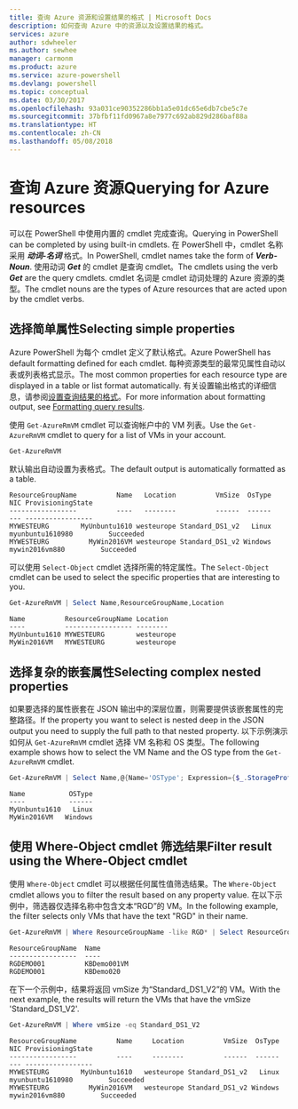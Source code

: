 ```yaml
---
title: 查询 Azure 资源和设置结果的格式 | Microsoft Docs
description: 如何查询 Azure 中的资源以及设置结果的格式。
services: azure
author: sdwheeler
ms.author: sewhee
manager: carmonm
ms.product: azure
ms.service: azure-powershell
ms.devlang: powershell
ms.topic: conceptual
ms.date: 03/30/2017
ms.openlocfilehash: 93a031ce90352286bb1a5e01dc65e6db7cbe5c7e
ms.sourcegitcommit: 37bfbf11fd0967a8e7977c692ab829d286baf88a
ms.translationtype: HT
ms.contentlocale: zh-CN
ms.lasthandoff: 05/08/2018
---
```

# <a name="querying-for-azure-resources"></a><span data-ttu-id="71cf5-103">查询 Azure 资源</span><span class="sxs-lookup"><span data-stu-id="71cf5-103">Querying for Azure resources</span></span>

<span data-ttu-id="71cf5-104">可以在 PowerShell 中使用内置的 cmdlet 完成查询。</span><span class="sxs-lookup"><span data-stu-id="71cf5-104">Querying in PowerShell can be completed by using built-in cmdlets.</span></span> <span data-ttu-id="71cf5-105">在 PowerShell 中，cmdlet 名称采用 **_动词-名词_** 格式。</span><span class="sxs-lookup"><span data-stu-id="71cf5-105">In PowerShell, cmdlet names take the form of **_Verb-Noun_**.</span></span> <span data-ttu-id="71cf5-106">使用动词 **_Get_** 的 cmdlet 是查询 cmdlet。</span><span class="sxs-lookup"><span data-stu-id="71cf5-106">The cmdlets using the verb **_Get_** are the query cmdlets.</span></span> <span data-ttu-id="71cf5-107">cmdlet 名词是 cmdlet 动词处理的 Azure 资源的类型。</span><span class="sxs-lookup"><span data-stu-id="71cf5-107">The cmdlet nouns are the types of Azure resources that are acted upon by the cmdlet verbs.</span></span>


## <a name="selecting-simple-properties"></a><span data-ttu-id="71cf5-108">选择简单属性</span><span class="sxs-lookup"><span data-stu-id="71cf5-108">Selecting simple properties</span></span>

<span data-ttu-id="71cf5-109">Azure PowerShell 为每个 cmdlet 定义了默认格式。</span><span class="sxs-lookup"><span data-stu-id="71cf5-109">Azure PowerShell has default formatting defined for each cmdlet.</span></span> <span data-ttu-id="71cf5-110">每种资源类型的最常见属性自动以表或列表格式显示。</span><span class="sxs-lookup"><span data-stu-id="71cf5-110">The most common properties for each resource type are displayed in a table or list format automatically.</span></span> <span data-ttu-id="71cf5-111">有关设置输出格式的详细信息，请参阅[设置查询结果的格式](formatting-output.md)。</span><span class="sxs-lookup"><span data-stu-id="71cf5-111">For more information about formatting output, see [Formatting query results](formatting-output.md).</span></span>

<span data-ttu-id="71cf5-112">使用 `Get-AzureRmVM` cmdlet 可以查询帐户中的 VM 列表。</span><span class="sxs-lookup"><span data-stu-id="71cf5-112">Use the `Get-AzureRmVM` cmdlet to query for a list of VMs in your account.</span></span>

```powershell
Get-AzureRmVM
```

<span data-ttu-id="71cf5-113">默认输出自动设置为表格式。</span><span class="sxs-lookup"><span data-stu-id="71cf5-113">The default output is automatically formatted as a table.</span></span>

```
ResourceGroupName          Name   Location          VmSize  OsType              NIC ProvisioningState
-----------------          ----   --------          ------  ------              --- -----------------
MYWESTEURG        MyUnbuntu1610 westeurope Standard_DS1_v2   Linux myunbuntu1610980         Succeeded
MYWESTEURG          MyWin2016VM westeurope Standard_DS1_v2 Windows   mywin2016vm880         Succeeded
```

<span data-ttu-id="71cf5-114">可以使用 `Select-Object` cmdlet 选择所需的特定属性。</span><span class="sxs-lookup"><span data-stu-id="71cf5-114">The `Select-Object` cmdlet can be used to select the specific properties that are interesting to you.</span></span>

```powershell
Get-AzureRmVM | Select Name,ResourceGroupName,Location
```

```
Name          ResourceGroupName Location
----          ----------------- --------
MyUnbuntu1610 MYWESTEURG        westeurope
MyWin2016VM   MYWESTEURG        westeurope
```

## <a name="selecting-complex-nested-properties"></a><span data-ttu-id="71cf5-115">选择复杂的嵌套属性</span><span class="sxs-lookup"><span data-stu-id="71cf5-115">Selecting complex nested properties</span></span>

<span data-ttu-id="71cf5-116">如果要选择的属性嵌套在 JSON 输出中的深层位置，则需要提供该嵌套属性的完整路径。</span><span class="sxs-lookup"><span data-stu-id="71cf5-116">If the property you want to select is nested deep in the JSON output you need to supply the full path to that nested property.</span></span> <span data-ttu-id="71cf5-117">以下示例演示如何从 `Get-AzureRmVM` cmdlet 选择 VM 名称和 OS 类型。</span><span class="sxs-lookup"><span data-stu-id="71cf5-117">The following example shows how to select the VM Name and the OS type from the `Get-AzureRmVM` cmdlet.</span></span>

```powershell
Get-AzureRmVM | Select Name,@{Name='OSType'; Expression={$_.StorageProfile.OSDisk.OSType}}
```

```
Name           OSType
----           ------
MyUnbuntu1610   Linux
MyWin2016VM   Windows
```

## <a name="filter-result-using-the-where-object-cmdlet"></a><span data-ttu-id="71cf5-118">使用 Where-Object cmdlet 筛选结果</span><span class="sxs-lookup"><span data-stu-id="71cf5-118">Filter result using the Where-Object cmdlet</span></span>

<span data-ttu-id="71cf5-119">使用 `Where-Object` cmdlet 可以根据任何属性值筛选结果。</span><span class="sxs-lookup"><span data-stu-id="71cf5-119">The `Where-Object` cmdlet allows you to filter the result based on any property value.</span></span> <span data-ttu-id="71cf5-120">在以下示例中，筛选器仅选择名称中包含文本“RGD”的 VM。</span><span class="sxs-lookup"><span data-stu-id="71cf5-120">In the following example, the filter selects only VMs that have the text "RGD" in their name.</span></span>

```powershell
Get-AzureRmVM | Where ResourceGroupName -like RGD* | Select ResourceGroupName,Name
```

```
ResourceGroupName  Name
-----------------  ----
RGDEMO001          KBDemo001VM
RGDEMO001          KBDemo020
```

<span data-ttu-id="71cf5-121">在下一个示例中，结果将返回 vmSize 为“Standard_DS1_V2”的 VM。</span><span class="sxs-lookup"><span data-stu-id="71cf5-121">With the next example, the results will return the VMs that have the vmSize 'Standard_DS1_V2'.</span></span>

```powershell
Get-AzureRmVM | Where vmSize -eq Standard_DS1_V2
```

```
ResourceGroupName          Name     Location          VmSize  OsType              NIC ProvisioningState
-----------------          ----     --------          ------  ------              --- -----------------
MYWESTEURG        MyUnbuntu1610   westeurope Standard_DS1_v2   Linux myunbuntu1610980         Succeeded
MYWESTEURG          MyWin2016VM   westeurope Standard_DS1_v2 Windows   mywin2016vm880         Succeeded
```
